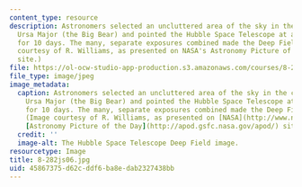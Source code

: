 ```yaml
---
content_type: resource
description: Astronomers selected an uncluttered area of the sky in the constellation
  Ursa Major (the Big Bear) and pointed the Hubble Space Telescope at a single spot
  for 10 days. The many, separate exposures combined made the Deep Field image above.  (Image
  courtesy of R. Williams, as presented on NASA's Astronomy Picture of the Day web
  site.)
file: https://ol-ocw-studio-app-production.s3.amazonaws.com/courses/8-282j-introduction-to-astronomy-spring-2006/45867375d62cddf6ba8edab2327438bb_8-282js06.jpg
file_type: image/jpeg
image_metadata:
  caption: Astronomers selected an uncluttered area of the sky in the constellation
    Ursa Major (the Big Bear) and pointed the Hubble Space Telescope at a single spot
    for 10 days. The many, separate exposures combined made the Deep Field image above.
    (Image courtesy of R. Williams, as presented on [NASA](http://www.nasa.gov/)'s
    [Astronomy Picture of the Day](http://apod.gsfc.nasa.gov/apod/) site.)
  credit: ''
  image-alt: The Hubble Space Telescope Deep Field image.
resourcetype: Image
title: 8-282js06.jpg
uid: 45867375-d62c-ddf6-ba8e-dab2327438bb
---
```

